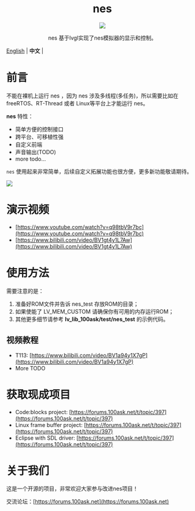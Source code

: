 
<h1 align="center"> nes</h1>

<p align="center">
<img src="nes_demo.gif">
</p>
<p align="center">
nes 基于lvgl实现了nes模拟器的显示和控制。
</p>

[English](README.md) | **中文** |


# 前言

不能在裸机上运行 nes ，因为 nes 涉及多线程(多任务)，所以需要比如在 freeRTOS、RT-Thread 或者 Linux等平台上才能运行 nes。

**nes** 特性：

- 简单方便的控制接口
- 跨平台、可移植性强
- 自定义前端
- 声音输出(TODO)
- more todo...

`nes` 使用起来非常简单，后续自定义拓展功能也很方便，更多新功能敬请期待。

![](./nes_demo.gif)

# 演示视频

- [https://www.youtube.com/watch?v=q98tbV9r7bc](https://www.youtube.com/watch?v=q98tbV9r7bc)
- [https://www.bilibili.com/video/BV1gt4y1L7Aw](https://www.bilibili.com/video/BV1gt4y1L7Aw)

# 使用方法

需要注意的是：
1. 准备好ROM文件并告诉 nes_test 存放ROM的目录；
2. 如果使能了 LV_MEM_CUSTOM 请确保你有可用的内存运行ROM；
3. 其他更多细节请参考 **lv_lib_100ask/test/nes_test** 的示例代码。

## 视频教程

- T113: [https://www.bilibili.com/video/BV1a94y1X7gP](https://www.bilibili.com/video/BV1a94y1X7gP)
- More TODO

# 获取现成项目

- Code:blocks project: [https://forums.100ask.net/t/topic/397](https://forums.100ask.net/t/topic/397)
- Linux frame buffer project: [https://forums.100ask.net/t/topic/397](https://forums.100ask.net/t/topic/397)
- Eclipse with SDL driver: [https://forums.100ask.net/t/topic/397](https://forums.100ask.net/t/topic/397) 

# 关于我们
这是一个开源的项目，非常欢迎大家参与改进nes项目！

交流论坛：[https://forums.100ask.net](https://forums.100ask.net)

